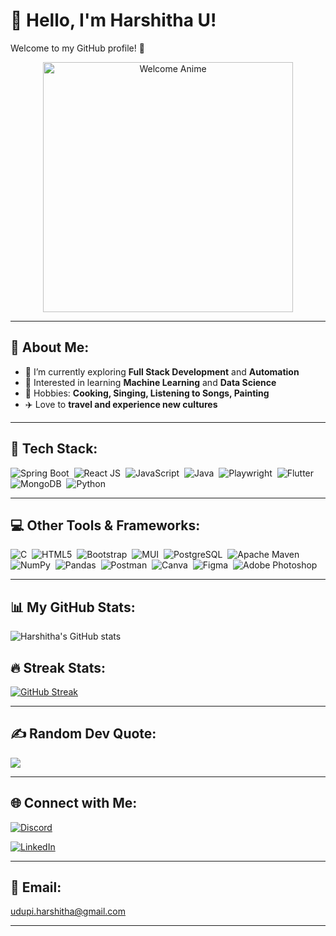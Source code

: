 # 👋 Hello, I'm Harshitha U!

Welcome to my GitHub profile! 🚀  

<p align="center">
  <img src="https://media3.giphy.com/media/v1.Y2lkPTc5MGI3NjExcmhtdjdpZGFpMmdpM2F3cHlpMnlxa2s2NWhpbWgyaWgxMG5vZXZvbyZlcD12MV9pbnRlcm5hbF9naWZfYnlfaWQmY3Q9Zw/KGhpQ5NMoWKQurlHwI/giphy.gif" alt="Welcome Anime" width="400"/>
</p>

---

## 💫 About Me:
- 🌱 I’m currently exploring **Full Stack Development** and **Automation** 
- 🤖 Interested in learning **Machine Learning**  and **Data Science**  
- 🎨 Hobbies: **Cooking, Singing, Listening to Songs, Painting**  
- ✈️ Love to **travel and experience new cultures**

---

## 🚀 Tech Stack:

![Spring Boot](https://img.shields.io/badge/SpringBoot-6DB33F?style=for-the-badge&logo=spring-boot&logoColor=white)&nbsp;
![React JS](https://img.shields.io/badge/React-20232A?style=for-the-badge&logo=react&logoColor=61DAFB)&nbsp;
![JavaScript](https://img.shields.io/badge/JavaScript-F7DF1E?style=for-the-badge&logo=javascript&logoColor=black)&nbsp;
![Java](https://img.shields.io/badge/Java-ED8B00?style=for-the-badge&logo=java&logoColor=white)&nbsp;
![Playwright](https://img.shields.io/badge/Playwright-45ba63?style=for-the-badge&logo=playwright&logoColor=white)&nbsp;
![Flutter](https://img.shields.io/badge/Flutter-02569B?style=for-the-badge&logo=flutter&logoColor=white)&nbsp;
![MongoDB](https://img.shields.io/badge/MongoDB-47A248?style=for-the-badge&logo=mongodb&logoColor=white)&nbsp;
![Python](https://img.shields.io/badge/Python-3776AB?style=for-the-badge&logo=python&logoColor=white)

---

## 💻 Other Tools & Frameworks:

![C](https://img.shields.io/badge/c-%2300599C.svg?style=for-the-badge&logo=c&logoColor=white)&nbsp;
![HTML5](https://img.shields.io/badge/html5-%23E34F26.svg?style=for-the-badge&logo=html5&logoColor=white)&nbsp;
![Bootstrap](https://img.shields.io/badge/bootstrap-%23563D7C.svg?style=for-the-badge&logo=bootstrap&logoColor=white)&nbsp;
![MUI](https://img.shields.io/badge/MUI-%230081CB.svg?style=for-the-badge&logo=material-ui&logoColor=white)&nbsp;
![PostgreSQL](https://img.shields.io/badge/postgres-%23316192.svg?style=for-the-badge&logo=postgresql&logoColor=white)&nbsp;
![Apache Maven](https://img.shields.io/badge/Apache%20Maven-C71A36?style=for-the-badge&logo=Apache%20Maven&logoColor=white)&nbsp;
![NumPy](https://img.shields.io/badge/numpy-%23013243.svg?style=for-the-badge&logo=numpy&logoColor=white)&nbsp;
![Pandas](https://img.shields.io/badge/pandas-%23150458.svg?style=for-the-badge&logo=pandas&logoColor=white)&nbsp;
![Postman](https://img.shields.io/badge/Postman-FF6C37?style=for-the-badge&logo=postman&logoColor=white)&nbsp;
![Canva](https://img.shields.io/badge/Canva-%2300C4CC.svg?style=for-the-badge&logo=Canva&logoColor=white)&nbsp;
![Figma](https://img.shields.io/badge/figma-%23F24E1E.svg?style=for-the-badge&logo=figma&logoColor=white)&nbsp;
![Adobe Photoshop](https://img.shields.io/badge/adobephotoshop-%2331A8FF.svg?style=for-the-badge&logo=adobephotoshop&logoColor=white)

---

## 📊 My GitHub Stats:

![Harshitha's GitHub stats](https://github-readme-stats.vercel.app/api?username=harshithaudupi&show_icons=true&theme=dark&hide=contribs)

## 🔥 Streak Stats:

[![GitHub Streak](https://streak-stats.demolab.com?user=harshithaudupi&theme=dark)](https://git.io/streak-stats)

---

## ✍️ Random Dev Quote:

![](https://quotes-github-readme.vercel.app/api?type=horizontal&theme=radical)

---

## 🌐 Connect with Me:

[![Discord](https://img.shields.io/badge/Discord-%237289DA.svg?logo=discord&logoColor=white)](https://discord.com/channels/@me/922692526123671602)

[![LinkedIn](https://img.shields.io/badge/LinkedIn-%230077B5.svg?logo=linkedin&logoColor=white)](https://www.linkedin.com/in/harshitha-u-50b307249/)

---

## 📧 Email:
[udupi.harshitha@gmail.com](mailto:udupi.harshitha@gmail.com)

---
